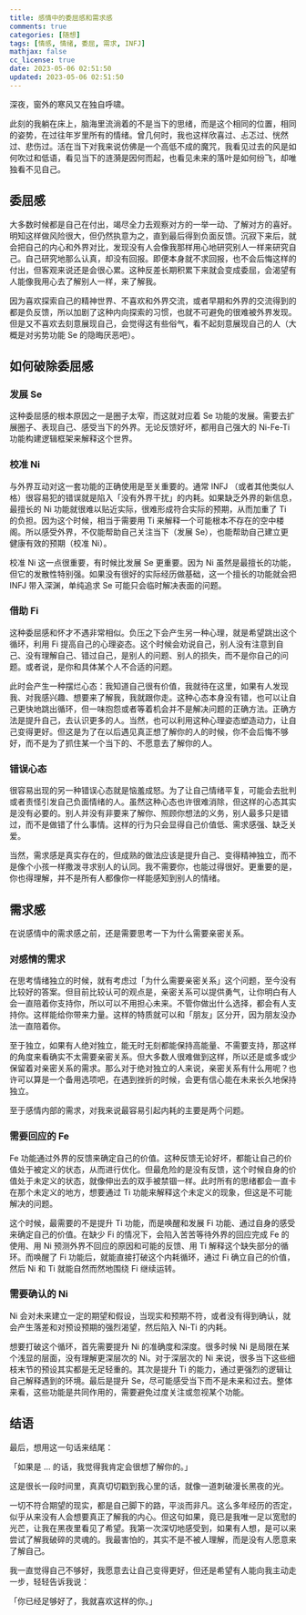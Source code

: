 ```yaml
---
title: 感情中的委屈感和需求感
comments: true
categories: [随想]
tags: [情感, 情绪, 委屈, 需求, INFJ]
mathjax: false
cc_license: true
date: 2023-05-06 02:51:50
updated: 2023-05-06 02:51:50
---
```




深夜，窗外的寒风又在独自呼啸。

此刻的我躺在床上，脑海里流淌着的不是当下的思绪，而是这个相同的位置，相同的姿势，在过往年岁里所有的情绪。曾几何时，我也这样欣喜过、忐忑过、恍然过、悲伤过。活在当下对我来说仿佛是一个高低不成的魔咒，我看见过去的风是如何吹过和低语，看见当下的涟漪是因何而起，也看见未来的落叶是如何纷飞，却唯独看不见自己。

<!--more-->

## 委屈感

大多数时候都是自己在付出，竭尽全力去观察对方的一举一动、了解对方的喜好。明知这样做风险很大，但仍然执意为之，直到最后得到负面反馈。沉寂下来后，就会把自己的内心和外界对比，发现没有人会像我那样用心地研究别人一样来研究自己。自己研究地那么认真，却没有回报。即便本身就不求回报，也不会后悔这样的付出，但客观来说还是会很心累。这种反差长期积累下来就会变成委屈，会渴望有人能像我用心去了解别人一样，来了解我。

因为喜欢探索自己的精神世界、不喜欢和外界交流，或者早期和外界的交流得到的都是负反馈，所以加剧了这种内向探索的习惯，也就不可避免的很难被外界发现。但是又不喜欢去刻意展现自己，会觉得这有些俗气，看不起刻意展现自己的人（大概是对劣势功能 Se 的隐晦厌恶吧）。

## 如何破除委屈感

### **发展 Se**

这种委屈感的根本原因之一是圈子太窄，而这就对应着 Se 功能的发展。需要去扩展圈子、表现自己、感受当下的外界。无论反馈好坏，都用自己强大的 Ni-Fe-Ti 功能构建逻辑框架来解释这个世界。

### **校准 Ni**

与外界互动对这一套功能的正确使用是至关重要的。通常 INFJ （或者其他类似人格）很容易犯的错误就是陷入「没有外界干扰」的内耗。如果缺乏外界的新信息，最擅长的 Ni 功能就很难以贴近实际，很难形成符合实际的预期，从而加重了 Ti 的负担。因为这个时候，相当于需要用 Ti 来解释一个可能根本不存在的空中楼阁。所以感受外界，不仅能帮助自己关注当下（发展 Se），也能帮助自己建立更健康有效的预期（校准 Ni）。

校准 Ni 这一点很重要，有时候比发展 Se 更重要。因为 Ni 虽然是最擅长的功能，但它的发散性特别强。如果没有很好的实际经历做基础，这一个擅长的功能就会把 INFJ 带入深渊，单纯追求 Se 可能只会临时解决表面的问题。

### **借助 Fi**

这种委屈感和怀才不遇非常相似。负压之下会产生另一种心理，就是希望跳出这个循环，利用 Fi 提高自己的心理姿态。这个时候会劝说自己，别人没有注意到自己、没有理解自己、错过自己，是别人的问题、别人的损失，而不是你自己的问题。或者说，是你和具体某个人不合适的问题。

此时会产生一种摆烂心态：我知道自己很有价值，我就待在这里，如果有人发现我、对我感兴趣、想要来了解我，我就跟你走。这种心态本身没有错，也可以让自己更快地跳出循环，但一味抱怨或者等着机会并不是解决问题的正确方法。正确方法是提升自己，去认识更多的人。当然，也可以利用这种心理姿态塑造动力，让自己变得更好。但这是为了在以后遇见真正想了解你的人的时候，你不会后悔不够好，而不是为了抓住某一个当下的、不愿意去了解你的人。

### 错误心态

很容易出现的另一种错误心态就是恼羞成怒。为了让自己情绪平复，可能会去批判或者责怪引发自己负面情绪的人。虽然这种心态也许很难消除，但这样的心态其实是没有必要的。别人并没有非要来了解你、照顾你想法的义务，别人最多只是错过，而不是做错了什么事情。这样的行为只会显得自己价值低、需求感强、缺乏关爱。

当然，需求感是真实存在的，但成熟的做法应该是提升自己、变得精神独立，而不是像个小孩一样撒泼寻求别人的认同。我不需要你，也能过得很好。更重要的是，你也得理解，并不是所有人都像你一样能感知到别人的情绪。

## 需求感

在说感情中的需求感之前，还是需要思考一下为什么需要亲密关系。

### 对感情的需求

在思考情绪独立的时候，就有考虑过「为什么需要亲密关系」这个问题，至今没有比较好的答案。但目前比较认可的观点是，亲密关系可以提供勇气，让你明白有人会一直陪着你支持你，所以可以不用担心未来。不管你做出什么选择，都会有人支持你。这样能给你带来力量。这样的特质就可以和「朋友」区分开，因为朋友没办法一直陪着你。

至于独立，如果有人绝对独立，能无时无刻都能保持高能量、不需要支持，那这样的角度来看确实不太需要亲密关系。但大多数人很难做到这样，所以还是或多或少保留着对亲密关系的需求。那么对于绝对独立的人来说，亲密关系有什么用呢？也许可以算是一个备用选项吧，在遇到挫折的时候，会更有信心能在未来长久地保持独立。

至于感情内部的需求，对我来说最容易引起内耗的主要是两个问题。

### 需要回应的 Fe

Fe 功能通过外界的反馈来确定自己的价值。这种反馈无论好坏，都能让自己的价值处于被定义的状态，从而进行优化。但最危险的是没有反馈，这个时候自身的价值处于未定义的状态，就像伸出去的双手被禁锢一样。此时所有的思绪都会一直卡在那个未定义的地方，想要通过 Ti 功能来解释这个未定义的现象，但这是不可能解决的问题。

这个时候，最需要的不是提升 Ti 功能，而是唤醒和发展 Fi 功能、通过自身的感受来确定自己的价值。在缺少 Fi 的情况下，会陷入苦苦等待外界的回应完成 Fe 的使用、用 Ni 预测外界不回应的原因和可能的反馈、用 Ti 解释这个缺失部分的循环。而唤醒了 Fi 功能后，就能直接打破这个内耗循环，通过 Fi 确立自己的价值，然后 Ni 和 Ti 就能自然而然地围绕 Fi 继续运转。

### 需要确认的 Ni

Ni 会对未来建立一定的期望和假设，当现实和预期不符，或者没有得到确认，就会产生落差和对预设预期的强烈渴望，然后陷入 Ni-Ti 的内耗。

想要打破这个循环，首先需要提升 Ni 的准确度和深度。很多时候 Ni 是局限在某个浅显的层面，没有理解更深层次的 Ni。对于深层次的 Ni 来说，很多当下这些细枝末节的预设其实都是无足轻重的。其次是提升 Ti 的能力，通过更强烈的逻辑让自己解释遇到的环境。最后是提升 Se，尽可能感受当下而不是未来和过去。整体来看，这些功能是共同作用的，需要避免过度关注或忽视某个功能。

## 结语

最后，想用这一句话来结尾：

「如果是 ... 的话，我觉得我肯定会很想了解你的。」

这是很长一段时间里，真真切切戳到我心里的话，就像一道刺破漫长黑夜的光。

一切不符合期望的现实，都是自己脚下的路，平淡而非凡。这么多年经历的否定，似乎从来没有人会想要真正了解我的内心。但这句如果，竟已是我唯一足以宽慰的光芒，让我在黑夜里看见了希望。我第一次深切地感受到，如果有人想，是可以来尝试了解我破碎的灵魂的。我最害怕的，其实不是不被人理解，而是没有人愿意来了解自己。

我一直觉得自己不够好，我愿意去让自己变得更好，但还是希望有人能向我主动走一步，轻轻告诉我说：

「你已经足够好了，我就喜欢这样的你。」


